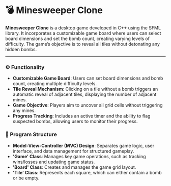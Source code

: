 # 💣 Minesweeper Clone

**Minesweeper Clone** is a desktop game developed in C++ using the SFML library. It incorporates a customizable game board where users can select board dimensions and set the bomb count, creating varying levels of difficulty. The game’s objective is to reveal all tiles without detonating any hidden bombs.

---

### ⚙️ Functionality
- **Customizable Game Board**: Users can set board dimensions and bomb count, creating multiple difficulty levels.
- **Tile Reveal Mechanism**: Clicking on a tile without a bomb triggers an automatic reveal of adjacent tiles, displaying the number of adjacent mines.
- **Game Objective**: Players aim to uncover all grid cells without triggering any mines.
- **Progress Tracking**: Includes an active timer and the ability to flag suspected bombs, allowing users to monitor their progress.

### 🧩 Program Structure
- **Model-View-Controller (MVC) Design**: Separates game logic, user interface, and data management for structured gameplay.
- **'Game' Class**: Manages key game operations, such as tracking wins/losses and updating game status.
- **'Board' Class**: Creates and manages the game grid layout.
- **'Tile' Class**: Represents each square, which can either contain a bomb or be empty.
